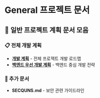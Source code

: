 # General 프로젝트 문서

## 📝 일반 프로젝트 계획 문서 모음

### 📋 전체 개발 계획
- **[개발 계획](./develop-plan.md)** - 전체 프로젝트 개발 로드맵
- **[백엔드 우선 개발 계획](./backend-first-development-plan.md)** - 백엔드 중심 개발 전략

### 📌 추가 문서
- **SECQUNS.md** - 보안 관련 가이드라인